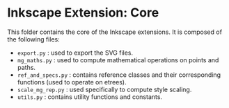 # Inkscape Extension: Core

This folder contains the core of the Inkscape extensions. It is composed of the following files:

- `export.py` : used to export the SVG files.
- `mg_maths.py` : used to compute mathematical operations on points and paths.
- `ref_and_specs.py` : contains reference classes and their corresponding functions (used to operate on etrees).
- `scale_mg_rep.py` : used specifically to compute style scaling.
- `utils.py` : contains utility functions and constants.